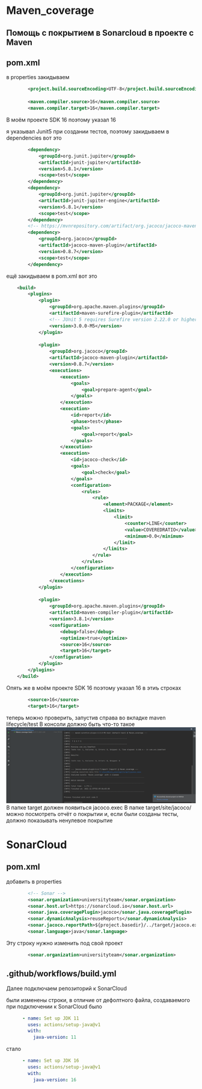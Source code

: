 # Maven_coverage
## Помощь с покрытием в Sonarcloud в проекте с Maven

## pom.xml
в properties закидываем
```xml
        <project.build.sourceEncoding>UTF-8</project.build.sourceEncoding>

        <maven.compiler.source>16</maven.compiler.source>
        <maven.compiler.target>16</maven.compiler.target>
```

В моём проектe SDK 16 поэтому указал 16

я указывал Junit5 при создании тестов, поэтому закидываем в dependencies вот это
```xml
        <dependency>
            <groupId>org.junit.jupiter</groupId>
            <artifactId>junit-jupiter</artifactId>
            <version>5.8.1</version>
            <scope>test</scope>
        </dependency>
        <dependency>
            <groupId>org.junit.jupiter</groupId>
            <artifactId>junit-jupiter-engine</artifactId>
            <version>5.8.1</version>
            <scope>test</scope>
        </dependency>
        <!-- https://mvnrepository.com/artifact/org.jacoco/jacoco-maven-plugin -->
        <dependency>
            <groupId>org.jacoco</groupId>
            <artifactId>jacoco-maven-plugin</artifactId>
            <version>0.8.7</version>
            <scope>test</scope>
        </dependency>
```

ещё закидываем в pom.xml вот это
```xml
    <build>
        <plugins>
            <plugin>
                <groupId>org.apache.maven.plugins</groupId>
                <artifactId>maven-surefire-plugin</artifactId>
                <!-- JUnit 5 requires Surefire version 2.22.0 or higher -->
                <version>3.0.0-M5</version>
            </plugin>

            <plugin>
                <groupId>org.jacoco</groupId>
                <artifactId>jacoco-maven-plugin</artifactId>
                <version>0.8.7</version>
                <executions>
                    <execution>
                        <goals>
                            <goal>prepare-agent</goal>
                        </goals>
                    </execution>
                    <execution>
                        <id>report</id>
                        <phase>test</phase>
                        <goals>
                            <goal>report</goal>
                        </goals>
                    </execution>
                    <execution>
                        <id>jacoco-check</id>
                        <goals>
                            <goal>check</goal>
                        </goals>
                        <configuration>
                            <rules>
                                <rule>
                                    <element>PACKAGE</element>
                                    <limits>
                                        <limit>
                                            <counter>LINE</counter>
                                            <value>COVEREDRATIO</value>
                                            <minimum>0.0</minimum>
                                        </limit>
                                    </limits>
                                </rule>
                            </rules>
                        </configuration>
                    </execution>
                </executions>
            </plugin>

            <plugin>
                <groupId>org.apache.maven.plugins</groupId>
                <artifactId>maven-compiler-plugin</artifactId>
                <version>3.8.1</version>
                <configuration>
                    <debug>false</debug>
                    <optimize>true</optimize>
                    <source>16</source>
                    <target>16</target>
                </configuration>
            </plugin>
        </plugins>
    </build>
```

Опять же в моём проектe SDK 16 поэтому указал 16 в этиъ строках
```xml
        <source>16</source>
        <target>16</target>
```


теперь можно проверить, запустив справа во вкладке maven lifecycle/test
В консоли должно быть что-то такое
![Screenshot](test_result.png)
В папке target должен появиться jacoco.exec
В папке target/site/jacoco/ можно посмотреть отчёт о покрытии и, если были созданы тесты, должно показывать ненулевое покрытие

# SonarCloud
## pom.xml
добавить в properties
```xml
        <!-- Sonar -->
        <sonar.organization>universityteam</sonar.organization>
        <sonar.host.url>https://sonarcloud.io</sonar.host.url>
        <sonar.java.coveragePlugin>jacoco</sonar.java.coveragePlugin>
        <sonar.dynamicAnalysis>reuseReports</sonar.dynamicAnalysis>
        <sonar.jacoco.reportPath>${project.basedir}/../target/jacoco.exec</sonar.jacoco.reportPath>
        <sonar.language>java</sonar.language>
```
Эту строку нужно изменить под свой проект
```xml
        <sonar.organization>universityteam</sonar.organization>
```


## .github/workflows/build.yml
Далее подключаем репозиторий к SonarCloud

были изменены строки, в отличие от дефолтного файла, создаваемого при подключении к SonarCloud
было
```yml
      - name: Set up JDK 11
        uses: actions/setup-java@v1
        with:
          java-version: 11
```
стало
```yml
      - name: Set up JDK 16
        uses: actions/setup-java@v1
        with:
          java-version: 16
```

